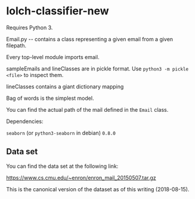 # lolch-classifier-new

Requires Python 3.

Email.py -- contains a class representing a given email from a given filepath.

Every top-level module imports email.

sampleEmails and lineClasses are in pickle format.  Use 
`python3 -m pickle <file>` to inspect them.

lineClasses contains a giant dictionary mapping 

Bag of words is the simplest model.

You can find the actual path of the mail defined in the `Email` class.

Dependencies:

`seaborn` (or `python3-seaborn` in debian) `0.8.0`

## Data set 

You can find the data set at the following link:

https://www.cs.cmu.edu/~enron/enron_mail_20150507.tar.gz

This is the canonical version of the dataset as of this writing (2018-08-15).


